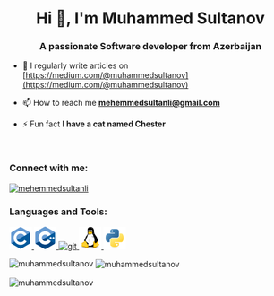 <h1 align="center">Hi 👋, I'm Muhammed Sultanov</h1>
<h3 align="center">A passionate Software developer from Azerbaijan</h3>

<!--<img align="right" alt="coding" width="400" src="https://media.tenor.com/YUzRkMOL-3EAAAAM/programming-computer-frog.gif">-->

- 📝 I regularly write articles on [https://medium.com/@muhammedsultanov](https://medium.com/@muhammedsultanov)

- 📫 How to reach me **mehemmedsultanli@gmail.com**

- ⚡ Fun fact **I have a cat named Chester**
<br>

<h3 align="left">Connect with me:</h3>
<p align="left">
<a href="https://www.linkedin.com/in/mahammad-sultanov-53a405191/" target="blank"><img align="center" src="https://raw.githubusercontent.com/rahuldkjain/github-profile-readme-generator/master/src/images/icons/Social/linked-in-alt.svg" alt="mehemmedsultanli" height="30" width="40" /></a></p>


<h3 align="left">Languages and Tools:</h3>
<p align="left"> <a href="https://www.cprogramming.com/" target="_blank" rel="noreferrer"> <img src="https://raw.githubusercontent.com/devicons/devicon/master/icons/c/c-original.svg" alt="c" width="40" height="40"/> </a> <a href="https://www.w3schools.com/cpp/" target="_blank" rel="noreferrer"> <img src="https://raw.githubusercontent.com/devicons/devicon/master/icons/cplusplus/cplusplus-original.svg" alt="cplusplus" width="40" height="40"/> </a> <a href="https://git-scm.com/" target="_blank" rel="noreferrer"> <img src="https://www.vectorlogo.zone/logos/git-scm/git-scm-icon.svg" alt="git" width="40" height="40"/> </a> <a href="https://www.linux.org/" target="_blank" rel="noreferrer"> <img src="https://raw.githubusercontent.com/devicons/devicon/master/icons/linux/linux-original.svg" alt="linux" width="40" height="40"/> </a> <a href="https://www.python.org" target="_blank" rel="noreferrer"> <img src="https://raw.githubusercontent.com/devicons/devicon/master/icons/python/python-original.svg" alt="python" width="40" height="40"/> </a> </p>

<p><img align="left" src="https://github-readme-stats.vercel.app/api/top-langs?username=muhammedsultanov&show_icons=true&locale=en&layout=compact" alt="muhammedsultanov" /></p>

<p>&nbsp;<img align="center" src="https://github-readme-stats.vercel.app/api?username=muhammedsultanov&show_icons=true&locale=en" alt="muhammedsultanov" /></p>

<p><img align="center" src="https://github-readme-streak-stats.herokuapp.com/?user=muhammedsultanov&" alt="muhammedsultanov" /></p>
<br>

<!--
<img align="center" alt="coding" width="400" src="https://www.coindesk.com/resizer/RFWWB56k_zCrXRoxlaFM0A3N874=/567x561/filters:quality(80):format(jpg)/cloudfront-us-east-1.images.arcpublishing.com/coindesk/GNYP26OXSRH3TCU6ISRYQPUW34.gif">
<img align="center" alt="coding" width="400" src="https://media1.tenor.com/m/MH0ziTog4eYAAAAC/homelander-the-boys-season3.gif">
<img align="center" alt="coding" width="400" src="https://i.kym-cdn.com/photos/images/original/002/403/577/df9.gif">
<img align="center" alt="coding" width="400" src="https://s8d4.turboimg.net/sp/845598da4f82add3fa713145adfec31d/the-boys-homelander.gif">
<img align="center" alt="coding" width="400" src="https://i.makeagif.com/media/10-26-2017/anXNiX.gif">
<img align="center" alt="coding" width="400" src="https://media.tenor.com/6W-8noYM-yMAAAAM/kaanflix-kaanflix-kedisini-yiyor.gif">
-->

